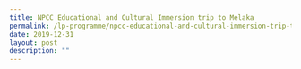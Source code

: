 ```yaml
---
title: NPCC Educational and Cultural Immersion trip to Melaka
permalink: /lp-programme/npcc-educational-and-cultural-immersion-trip-to-melaka/
date: 2019-12-31
layout: post
description: ""
---
```

